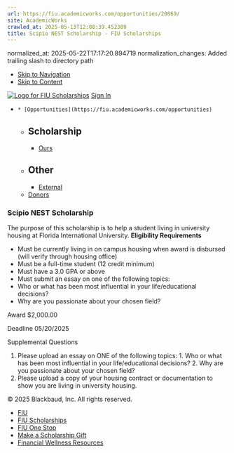 ```yaml
---
url: https://fiu.academicworks.com/opportunities/20869/
site: AcademicWorks
crawled_at: 2025-05-13T12:08:39.452309
title: Scipio NEST Scholarship - FIU Scholarships
---
```

normalized_at: 2025-05-22T17:17:20.894719
normalization_changes: Added trailing slash to directory path

  * [Skip to Navigation](https://fiu.academicworks.com/opportunities/20869#navigation)
  * [Skip to Content](https://fiu.academicworks.com/opportunities/20869#main)

[![Logo for FIU Scholarships](https://s3.amazonaws.com/static.academicworks.com/clients/fiu/assets/images/logo.png)](http://fiu.academicworks.com) [Sign In](https://fiu.academicworks.com/users/sign_in)
  *     * [Opportunities](https://fiu.academicworks.com/opportunities)
      * ## Scholarship
        * [Ours](https://fiu.academicworks.com/opportunities)
      * ## Other
        * [External](https://fiu.academicworks.com/opportunities/external)
    * [Donors](https://fiu.academicworks.com/donors)


### Scipio NEST Scholarship
The purpose of this scholarship is to help a student living in university housing at Florida International University.
**Eligibility Requirements**
  * Must be currently living in on campus housing when award is disbursed (will verify through housing office)
  * Must be a full-time student (12 credit minimum)
  * Must have a 3.0 GPA or above
  * Must submit an essay on one of the following topics:
  * Who or what has been most influential in your life/educational decisions?
  * Why are you passionate about your chosen field?



Award
    $2,000.00 

Deadline
    05/20/2025 

Supplemental Questions
    
  1. Please upload an essay on ONE of the following topics: 1. Who or what has been most influential in your life/educational decisions? 2. Why are you passionate about your chosen field?
  2. Please upload a copy of your housing contract or documentation to show you are living in university housing.


© 2025 Blackbaud, Inc. All rights reserved. 
  * [FIU ](http://fiu.edu/)
  * [FIU Scholarships](http://scholarships.fiu.edu)
  * [FIU One Stop](http://onestop.fiu.edu)
  * [Make a Scholarship Gift](https://give.fiu.edu/give-now/)
  * [Financial Wellness Resources](https://go.fiu.edu/iGrad)


